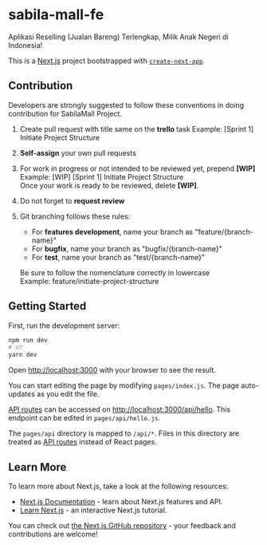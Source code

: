 # sabila-mall-fe

Aplikasi Reselling (Jualan Bareng) Terlengkap, Milik Anak Negeri di Indonesia!

This is a [Next.js](https://nextjs.org/) project bootstrapped with [`create-next-app`](https://github.com/vercel/next.js/tree/canary/packages/create-next-app).

## Contribution

Developers are strongly suggested to follow these conventions in doing contribution for SabilaMall Project.

1.  Create pull request with title same on the **trello** task
    Example: [Sprint 1] Initiate Project Structure <br />
2.  **Self-assign** your own pull requests <br />
3.  For work in progress or not intended to be reviewed yet, prepend **[WIP]**  
    Example: [WIP] [Sprint 1] Initiate Project Structure  
    Once your work is ready to be reviewed, delete **[WIP]**. <br />
4.  Do not forget to **request review** <br />
5.  Git branching follows these rules:

    - For **features development**, name your branch as "feature/{branch-name}"
    - For **bugfix**, name your branch as "bugfix/{branch-name}"
    - For **test**, name your branch as "test/{branch-name}"

    Be sure to follow the nomenclature correctly in lowercase <br/>
    Example: feature/initiate-project-structure

## Getting Started

First, run the development server:

```bash
npm run dev
# or
yarn dev
```

Open [http://localhost:3000](http://localhost:3000) with your browser to see the result.

You can start editing the page by modifying `pages/index.js`. The page auto-updates as you edit the file.

[API routes](https://nextjs.org/docs/api-routes/introduction) can be accessed on [http://localhost:3000/api/hello](http://localhost:3000/api/hello). This endpoint can be edited in `pages/api/hello.js`.

The `pages/api` directory is mapped to `/api/*`. Files in this directory are treated as [API routes](https://nextjs.org/docs/api-routes/introduction) instead of React pages.

## Learn More

To learn more about Next.js, take a look at the following resources:

- [Next.js Documentation](https://nextjs.org/docs) - learn about Next.js features and API.
- [Learn Next.js](https://nextjs.org/learn) - an interactive Next.js tutorial.

You can check out [the Next.js GitHub repository](https://github.com/vercel/next.js/) - your feedback and contributions are welcome!
